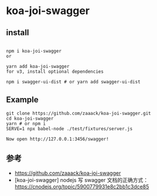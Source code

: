 # koa-joi-swagger

## install
```

npm i koa-joi-swagger
or

yarn add koa-joi-swagger
for v3, install optional dependencies

npm i swagger-ui-dist # or yarn add swagger-ui-dist
```

## Example
```
git clone https://github.com/zaaack/koa-joi-swagger.git
cd koa-joi-swagger
yarn # or npm i
SERVE=1 npx babel-node ./test/fixtures/server.js

Now open http://127.0.0.1:3456/swagger!
```

## 参考
- https://github.com/zaaack/koa-joi-swagger
- [koa-joi-swagger] nodejs 写 swagger 文档的正确方式：https://cnodejs.org/topic/5900779931e8c2bb1c3dce85

